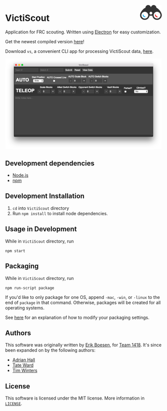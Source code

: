 [<img src="logo.svg" align="right" width="70">](https://github.com/frc1418/VictiScout)
# VictiScout
Application for FRC scouting. Written using [Electron](http://electron.atom.io/) for easy customization.

Get the newest compiled version [here](https://github.com/frc1418/VictiScout/releases)!

Download `vs`, a convenient CLI app for processing VictiScout data, [here](https://github.com/frc1418/vs).

![Screenshot](screenshot.png)

## Development dependencies
* [Node.js](https://nodejs.org)
* [npm](https://npmjs.com)

## Development Installation
1. `cd` into `VictiScout` directory
2. Run `npm install` to install node dependencies.

## Usage in Development
While in `VictiScout` directory, run

    npm start

## Packaging
While in `VictiScout` directory, run

    npm run-script package

If you'd like to only package for one OS, append `-mac`, `-win`, or `-linux` to the end of `package` in that command. Otherwise, packages will be created for all operating systems.

See [here](https://github.com/electron-userland/electron-packager#readme) for an explanation of how to modify your packaging settings.

## Authors
This software was originally written by [Erik Boesen](https://github.com/ErikBoesen), for [Team 1418](https://github.com/frc1418). It's since been expanded on by the following authors:
* [Adrian Hall](https://github.com/aderhall)
* [Tate Ward](https://github.com/MoonMoon2)
* [Tim Winters](https://github.com/Twinters007)

## License
This software is licensed under the MIT license. More information in [`LICENSE`](LICENSE).

